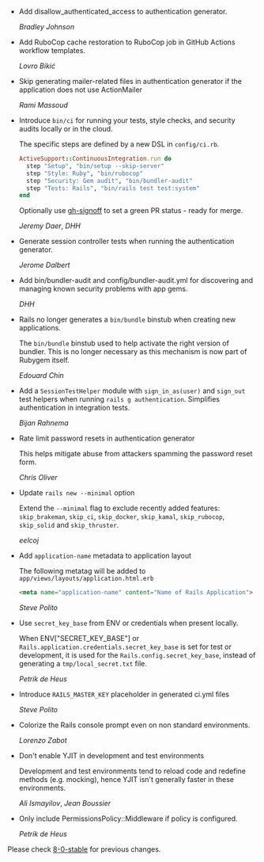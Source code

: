 *   Add disallow_authenticated_access to authentication generator.

    *Bradley Johnson*

*   Add RuboCop cache restoration to RuboCop job in GitHub Actions workflow templates.

    *Lovro Bikić*

*   Skip generating mailer-related files in authentication generator if the application does
    not use ActionMailer

    *Rami Massoud*

*   Introduce `bin/ci` for running your tests, style checks, and security audits locally or in the cloud.

    The specific steps are defined by a new DSL in `config/ci.rb`.

    ```ruby
    ActiveSupport::ContinuousIntegration.run do
      step "Setup", "bin/setup --skip-server"
      step "Style: Ruby", "bin/rubocop"
      step "Security: Gem audit", "bin/bundler-audit"
      step "Tests: Rails", "bin/rails test test:system"
    end
    ```

    Optionally use [gh-signoff](https://github.com/basecamp/gh-signoff) to
    set a green PR status - ready for merge.

    *Jeremy Daer*, *DHH*

*   Generate session controller tests when running the authentication generator.

    *Jerome Dalbert*

*   Add bin/bundler-audit and config/bundler-audit.yml for discovering and managing known security problems with app gems.

    *DHH*

*   Rails no longer generates a `bin/bundle` binstub when creating new applications.

    The `bin/bundle` binstub used to help activate the right version of bundler.
    This is no longer necessary as this mechanism is now part of Rubygem itself.

    *Edouard Chin*

*   Add a `SessionTestHelper` module with `sign_in_as(user)` and `sign_out` test helpers when
    running `rails g authentication`. Simplifies authentication in integration tests.

    *Bijan Rahnema*

*   Rate limit password resets in authentication generator

    This helps mitigate abuse from attackers spamming the password reset form.

    *Chris Oliver*

*   Update `rails new --minimal` option

    Extend the `--minimal` flag to exclude recently added features:
    `skip_brakeman`, `skip_ci`, `skip_docker`, `skip_kamal`, `skip_rubocop`, `skip_solid` and `skip_thruster`.

    *eelcoj*

*   Add `application-name` metadata to application layout

    The following metatag will be added to `app/views/layouts/application.html.erb`

    ```html
    <meta name="application-name" content="Name of Rails Application">
    ```

    *Steve Polito*

*   Use `secret_key_base` from ENV or credentials when present locally.

    When ENV["SECRET_KEY_BASE"] or
    `Rails.application.credentials.secret_key_base` is set for test or
    development, it is used for the `Rails.config.secret_key_base`,
    instead of generating a `tmp/local_secret.txt` file.

    *Petrik de Heus*

*   Introduce `RAILS_MASTER_KEY` placeholder in generated ci.yml files

    *Steve Polito*

*   Colorize the Rails console prompt even on non standard environments.

    *Lorenzo Zabot*

*   Don't enable YJIT in development and test environments

    Development and test environments tend to reload code and redefine methods (e.g. mocking),
    hence YJIT isn't generally faster in these environments.

    *Ali Ismayilov*, *Jean Boussier*

*   Only include PermissionsPolicy::Middleware if policy is configured.

    *Petrik de Heus*

Please check [8-0-stable](https://github.com/rails/rails/blob/8-0-stable/railties/CHANGELOG.md) for previous changes.
